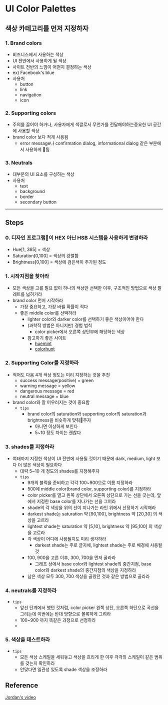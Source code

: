 # UI Color Palettes

## 색상 카테고리를 먼저 지정하자
### 1. Brand colors
- 비즈니스에서 사용하는 색상
- UI 전반에서 사용하게 될 색상
- 사이트 전반의 느낌이 어떤지 결정하는 색상
- ex) Facebook's blue
- 사용처
	- button
	- link
	- navigation
	- icon
### 2. Supporting colors
- 주의를 끌어야 하거나, 사용자에게 색깔로서 무언가를 전달해야하는중요한 UI 공간에 사용할 색상
- brand color 보다 적게 사용됨
	- error message나 confirmation dialog, informational dialog 같은 부분에서 사용하게 됨
### 3. Neutrals
- 대부분의 UI 요소를 구성하는 색상
- 사용처
	- text
	- background
	- border
	- secondary button
---
## Steps
### 0. 디자인 프로그램이 HEX 아닌 HSB 시스템을 사용하게 변경하라
- Hue\[1, 365\] = 색상
- Saturation\[0,100\] = 색상의 강렬함
- Brightness\[0,100\] = 색상에 검은색이 추가된 정도
### 1. 시작지점을 찾아라
- 모든 색상을 고를 필요 없이 하나의 색상만 선택한 이후, 구조적인 방법으로 색상 팔레트를 넓혀가라
- brand color 먼저 시작하라
	- 가장 중요하고, 가장 바뀔 확률이 적다
	- 좋은 middle color를 선택하라
		- lighter color와 darker color를 선택하기 좋은 색상이어야 한다
		- (과학적 방법은 아니지만) 경험 법칙
			- color picker에서 오른쪽 상단부에 해당하는 색상
		- 참고하기 좋은 사이트
			- [huemint](https://www.huemint.com)
			- [colorhunt](https://colorhunt.co)
### 2. Supporting Color를 지정하라
- 적어도 다음 4개 색상 정도는 미리 지정하는 것을 추천
	- success message(positive) = green
	- warning message = yellow
	- dangerous message = red
	- neutral message = blue
- brand color와 잘 어우러지는 것이 중요함
	- `tips`
		- brand color의 saturation와 supporting color의 saturation과 brightness을 비슷하게 맞춰주자
			- 아니면 이상하게 보인다
			- 5~10 정도 차이는 괜찮다
### 3. shades를 지정하라
- 여태까지 지정한 색상이 UI 전반에 사용될 것이기 때문에 dark, medium, light 보다 더 많은 색상이 필요하다
	- 대략 5~10 개 정도의 shades를 지정해주자
	- `tips`
		- 9개의 블럭을 준비하고 각각 100~900으로 이름 지정하라
		- 500에 middle color(brand color, supporting color)를 지정하라
		- color picker를 열고 왼쪽 상단에서 오른쪽 상단으로 가는 선을 긋는데, 앞에서 지정한 base color를 지나가는 선을 그어라
		- shade의 각 색상을 위의 선이 지나가는 라인 위에서 선정하기 시작해라
		- darkest shade는 saturation 약 \[90,100\], brightness 약 \[20,30\] 의 색상을 고르라
		- lightest shade는 saturation 약 \[5,10\], brightness 약 \[95,100\] 의 색상을 고르라
		- 각 색상이 어디에 사용될지도 미리 생각하라
			- darkest shade는 주로 글자에, lightest shade는 주로 배경에 사용될 것
		- 100, 900을 고른 이후, 300, 700을 먼저 골라라
			- 그래프 상에서 base color와 lightest shade의 중간지점, base color와 darkest shade의 중간지점의 색상을 지정하라
		- 남은 색상 모두 300, 700 색상을 골랐던 것과 같은 방법으로 골라라
### 4. neutrals를 지정하라
- `tips`
	- 앞선 단계에서 했던 것처럼, color picker 왼쪽 상단, 오른쪽 하단으로 곡선을 그리는데 이번에는 반대 방향으로 볼록하게 그려라
	- 100~900 까지 똑같은 과정으로 선정하라
	- 
### 5. 색상을 테스트하라
- `tips`
	- 모든 색상 스케일을 세워놓고 색상을 흐리게 한 이후 각각의 스케일이 같은 범위를 갖는지 확인하라
	- 안맞다면 일관성 있도록 shade 색상을 조정하라

## Reference
[Jordan's video](https://www.youtube.com/watch?v=yYwEnLYT55c)